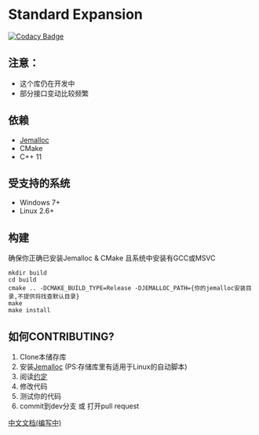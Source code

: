 ﻿# Standard Expansion

[![Codacy Badge](https://app.codacy.com/project/badge/Grade/d8d4c7de2e564efcb8e26471343500f2)](https://www.codacy.com/gh/KnownSpace/stdx?utm_source=github.com&amp;utm_medium=referral&amp;utm_content=KnownSpace/stdx&amp;utm_campaign=Badge_Grade)


## 注意：
* 这个库仍在开发中
* 部分接口变动比较频繁

## 依赖
* [Jemalloc](https://github.com/jemalloc/jemalloc)
* CMake
* C++ 11

## 受支持的系统
* Windows	7+
* Linux		2.6+

## 构建
确保你正确已安装Jemalloc & CMake
且系统中安装有GCC或MSVC
```
mkdir build
cd build
cmake .. -DCMAKE_BUILD_TYPE=Release -DJEMALLOC_PATH={你的jemalloc安装目录,不提供将找查默认目录}
make
make install
```

## 如何CONTRIBUTING?
1. Clone本储存库
1. 安装[Jemalloc](https://github.com/jemalloc/jemalloc) (PS:存储库里有适用于Linux的自动脚本)
1. 阅读[约定](https://github.com/KnownSpace/stdx/wiki)
1. 修改代码
1. 测试你的代码
1. commit到dev分支 或 打开pull request

[中文文档(编写中)](https://github.com/KnownSpace/stdx/wiki)